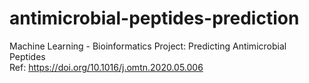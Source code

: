 # antimicrobial-peptides-prediction
Machine Learning - Bioinformatics Project: Predicting Antimicrobial Peptides <br>
Ref: https://doi.org/10.1016/j.omtn.2020.05.006

